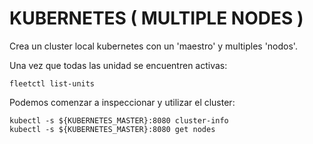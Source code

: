 # KUBERNETES ( MULTIPLE NODES )
Crea un cluster local kubernetes con un 'maestro' y multiples 'nodos'.

Una vez que todas las unidad se encuentren activas:

```
fleetctl list-units
```

Podemos comenzar a inspeccionar y utilizar el cluster:

```
kubectl -s ${KUBERNETES_MASTER}:8080 cluster-info
kubectl -s ${KUBERNETES_MASTER}:8080 get nodes
```